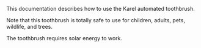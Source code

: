 This documentation describes how to use the Karel automated toothbrush.

Note that this toothbrush is totally safe to use for children, 
adults, pets, wildlife, and trees.

The toothbrush requires solar energy to work.